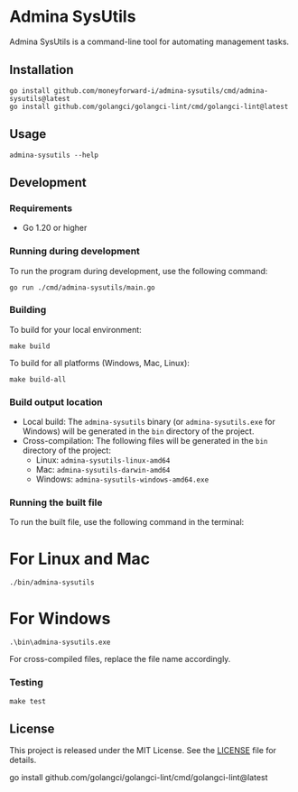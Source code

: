 # Admina SysUtils

Admina SysUtils is a command-line tool for automating management tasks.

## Installation

```
go install github.com/moneyforward-i/admina-sysutils/cmd/admina-sysutils@latest
go install github.com/golangci/golangci-lint/cmd/golangci-lint@latest
```

## Usage

```
admina-sysutils --help
```

## Development

### Requirements

- Go 1.20 or higher

### Running during development

To run the program during development, use the following command:

```
go run ./cmd/admina-sysutils/main.go
```

### Building

To build for your local environment:

```
make build
```

To build for all platforms (Windows, Mac, Linux):

```
make build-all
```

### Build output location

- Local build: The `admina-sysutils` binary (or `admina-sysutils.exe` for Windows) will be generated in the `bin` directory of the project.
- Cross-compilation: The following files will be generated in the `bin` directory of the project:
  - Linux: `admina-sysutils-linux-amd64`
  - Mac: `admina-sysutils-darwin-amd64`
  - Windows: `admina-sysutils-windows-amd64.exe`

### Running the built file

To run the built file, use the following command in the terminal:

# For Linux and Mac

```
./bin/admina-sysutils
```

# For Windows

```
.\bin\admina-sysutils.exe
```

For cross-compiled files, replace the file name accordingly.

### Testing

```
make test
```

## License

This project is released under the MIT License. See the [LICENSE](LICENSE) file for details.

go install github.com/golangci/golangci-lint/cmd/golangci-lint@latest
